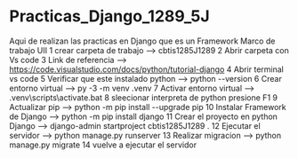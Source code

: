 # Practicas_Django_1289_5J
Aqui de realizan las practicas en Django que es un Framework Marco de trabajo UII
1 crear carpeta de trabajo --> cbtis1285J1289
2 Abrir carpeta con Vs code
3 Link de referencia --> https://code.visualstudio.com/docs/python/tutorial-django
4 Abrir terminal vs code
5 Verificar que este instalado python --> python --version
6 Crear entorno virtual --> py -3 -m venv .venv
7 Activar entorno virtual --> .venv\scripts\activate.bat
8 sleecionar interpreta de python  presione F1
9  Actualizar pip --> python -m pip install --upgrade pip
10 Instalar Framework de Django --> python -m pip install django
11 Crear el proyecto en python Django --> django-admin startproject cbtis1285J1289 .
12 Ejecutar el servidor --> python manage.py runserver
13 Realizar migracion --> python manage.py migrate
14 vuelve a ejecutar el servidor



